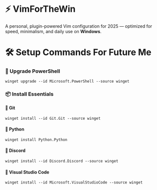 # ⚡ VimForTheWin

A personal, plugin-powered Vim configuration for 2025 — optimized for speed, minimalism, and daily use on **Windows**.

# 🛠️ Setup Commands For Future Me


### 🔄 Upgrade PowerShell

```console
winget upgrade --id Microsoft.PowerShell --source winget
```

### 📦 Install Essentials

#### 🔧 Git

```console
winget install --id Git.Git --source winget
```

#### 🐍 Python

```console
winget install Python.Python
```

#### 💬 Discord

```console
winget install --id Discord.Discord --source winget
```



#### 📝 Visual Studio Code

```console
winget install --id Microsoft.VisualStudioCode --source winget
```

